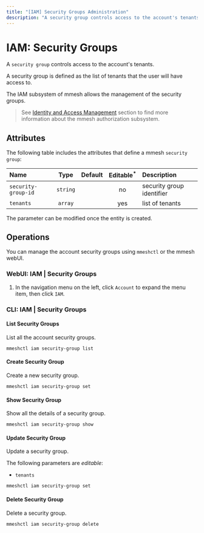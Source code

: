 ```yaml
---
title: "[IAM] Security Groups Administration"
description: "A security group controls access to the account's tenants. The administrator can manage the security groups using mmeshctl or the mmesh webUI."
---
```


# IAM: Security Groups

A `security group` controls access to the account's tenants.

A security group is defined as the list of tenants that the user will have access to.

The IAM subsystem of mmesh allows the management of the security groups.

> See [Identity and Access Management](/docs/platform/iam/authorization/#security-groups) section to find more information about the mmesh authorization subsystem.

## Attributes

The following table includes the attributes that define a mmesh `security group`:

| Name          | Type      | Default | Editable<sup>*</sup> | Description |
| :------------ | :-------: | :-----: | :------------------: | :---------- |
| `security-group-id` | `string` |         | no  | security group identifier |
| `tenants`           | `array`  |         | yes | list of tenants |

<table-note>
The parameter can be modified once the entity is created.
</table-note>

## Operations

You can manage the account security groups using `mmeshctl` or the mmesh webUI.

### WebUI: IAM | Security Groups

1. In the navigation menu on the left, click `Account` to expand the menu item, then click `IAM`.

### CLI: IAM | Security Groups

#### List Security Groups

List all the account security groups.

```shell
mmeshctl iam security-group list
```

#### Create Security Group

Create a new security group.

```shell
mmeshctl iam security-group set
```

#### Show Security Group

Show all the details of a security group.

```shell
mmeshctl iam security-group show
```

#### Update Security Group

Update a security group.

The following parameters are *editable*:

- `tenants`

```shell
mmeshctl iam security-group set
```

#### Delete Security Group

Delete a security group.

```shell
mmeshctl iam security-group delete
```
